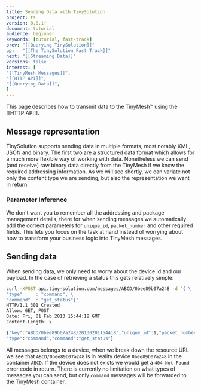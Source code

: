 ```yaml
---
title: Sending Data with TinySolution
project: ts
version: 0.0.1+
document: tutorial
audience: beginner
keywords: [tutorial, fast-track]
prev: "[[Querying TinySolution]]"
up:   "[[The TinySolution Fast Track]]"
next: "[[Streaming Data]]"
versions: false
interest: [
"[[TinyMesh Messages]]",
"[[HTTP API]]",
"[[Querying Data]]",
]
---
```


This page describes how to transmit data to the TinyMesh™ using the [[HTTP API]].

## Message representation

TinySolution supports sending data in multiple formats, most notably
XML, JSON and binary. The first two are a structured data format which
allows for a much more flexible way of working with data. Nonetheless
we can send (and receive) raw binary data directly from the TinyMesh
if we know the required addressing information. As we will see
shortly, we can variate not only the content type we are sending, but
also the representation we want in return.

### Parameter Inference

We don't want you to remember all the addressing and package management
details, there for when sending messages we automatically add the
correct parameters for `unique_id`, `packet_number` and other required
fields. This lets you focus on the task at hand instead of worrying
about how to transform your business logic into TinyMesh messages.

## Sending data

When sending data, we only need to worry about the device id and our
payload. In the case of retrieving a status this gets relatively
simple:

```bash
curl -XPOST api.tiny-solution.com/messages/ABCD/0bee89b07a248 -d '{ \
"type"     : "command", \
"command"  : "get_status"}'
HTTP/1.1 301 Created
Allow: GET, POST
Date: Fri, 01 Feb 2013 15:44:18 GMT
Content-Length: x

{"key":"ABCD/0bee89b07a248/20130201154418","unique_id":1,"packet_number":1,
"type":"command","command":"get_status"}
```

All messages belongs to a device, when we break down the resource URL
we see that `ABCD/0bee89b07a248` is in reality device `0bee89b07a248`
in the container `ABCD`. If the device does not exists we would get a
`404 Not Found` error code in return. There is currently no limitation
on what types of messages you can send, but only `command` messages
will be forwarded to the TinyMesh container.
